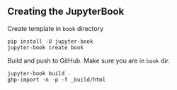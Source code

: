 ## Creating the JupyterBook

Create template in `book` directory
```
pip install -U jupyter-book
jupyter-book create book
```

Build and push to GitHub. Make sure you are in `book` dir.
```
jupyter-book build .
ghp-import -n -p -f _build/html
```